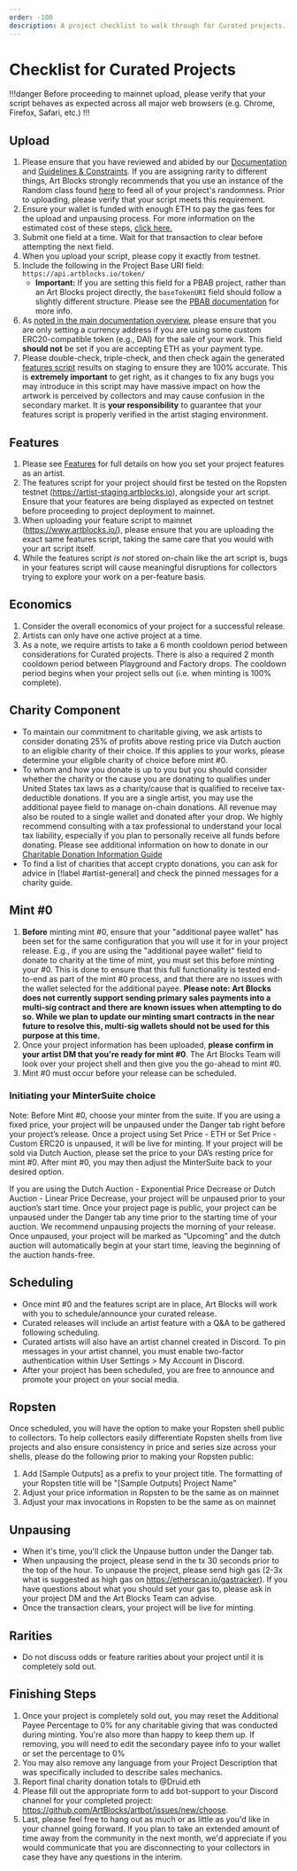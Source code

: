 ```yaml
---
order: -100
description: A project checklist to walk through for Curated projects.
---
```

# Checklist for Curated Projects

!!!danger
Before proceeding to mainnet upload, please verify that your script behaves as expected across all major web browsers (e.g. Chrome, Firefox, Safari, etc.)
!!!

## Upload

1. Please ensure that you have reviewed and abided by our [Documentation](readme/readme.md#documentation) and [Guidelines & Constraints](readme/readme.md#guidelines-and-constraints). If you are assigning rarity to different things, Art Blocks strongly recommends that you use an instance of the Random class found [here](readme/readme.md#safely-deriving-randomness-from-the-token-hash) to feed all of your project's randomness. Prior to uploading, please verify that your script meets this requirement.
2. Ensure your wallet is funded with enough ETH to pay the gas fees for the upload and unpausing process. For more information on the estimated cost of these steps, [click here.](readme/readme.md#cost)
3. Submit one field at a time. Wait for that transaction to clear before attempting the next field.
4. When you upload your script, please copy it exactly from testnet.
5. Include the following in the Project Base URI field: `https://api.artblocks.io/token/`
   * **Important:** If you are setting this field for a PBAB project, rather than an Art Blocks project directly, the `baseTokenURI` field should follow a slightly different structure. Please see the [PBAB documentation](../powered-by-art-blocks-pbab-onboarding/pbab-101/adding-new-project-shells.md) for more info.
6. As [noted in the main documentation overview](readme/readme.md), please ensure that you are only setting a currency address if you are using some custom ERC20-compatible token (e.g., DAI) for the sale of your work. This field **should not** be set if you are accepting ETH as your payment type.
7. Please double-check, triple-check, and then check again the generated [features script](readme/features.md) results on staging to ensure they are 100% accurate. This is **extremely important** to get right, as it changes to fix any bugs you may introduce in this script may have massive impact on how the artwork is perceived by collectors and may cause confusion in the secondary market. It is **your responsibility** to guarantee that your features script is properly verified in the artist staging environment.

## Features

1. Please see [Features](readme/features.md) for full details on how you set your project features as an artist.
2. The features script for your project should first be tested on the Ropsten testnet (https://artist-staging.artblocks.io), alongside your art script. Ensure that your features are being displayed as expected on testnet before proceeding to project deployment to mainnet.
3. When uploading your feature script to mainnet (https://www.artblocks.io/), please ensure that you are uploading the exact same features script, taking the same care that you would with your art script itself.
4. While the features script _is not_ stored on-chain like the art script is, bugs in your features script will cause meaningful disruptions for collectors trying to explore your work on a per-feature basis.

## Economics

1. Consider the overall economics of your project for a successful release.
2. Artists can only have one active project at a time.
3. As a note, we require artists to take a 6 month cooldown period between considerations for Curated projects. There is also a required 2 month cooldown period between Playground and Factory drops. The cooldown period begins when your project sells out (i.e. when minting is 100% complete).

## Charity Component

* To maintain our commitment to charitable giving, we ask artists to consider donating 25% of profits above resting price via Dutch auction to an eligible charity of their choice. If this applies to your works, please determine your eligible charity of choice before mint #0.
* To whom and how you donate is up to you but you should consider whether the charity or the cause you are donating to qualifies under United States tax laws as a charity/cause that is qualified to receive tax-deductible donations. If you are a single artist, you may use the additional payee field to manage on-chain donations. All revenue may also be routed to a single wallet and donated after your drop. We highly recommend consulting with a tax professional to understand your local tax liability, especially if you plan to personally receive all funds before donating. Please see additional information on how to donate in our [Charitable Donation Information Guide](https://docs.artblocks.io/creator-docs/creator-onboarding/readme/charitable-donations/#how-can-i-donate-to-charity)
* To find a list of charities that accept crypto donations, you can ask for advice in [!label #artist-general] and check the pinned messages for a charity guide.

## Mint #0

1. **Before** minting mint #0, ensure that your "additional payee wallet" has been set for the same configuration that you will use it for in your project release. E.g., if you are using the "additional payee wallet" field to donate to charity at the time of mint, you must set this before minting your #0. This is done to ensure that this full functionality is tested end-to-end as part of the mint #0 process, and that there are no issues with the wallet selected for the additional payee. **Please note: Art Blocks does not currently support sending primary sales payments into a multi-sig contract and there are known issues when attempting to do so. While we plan to update our minting smart contracts in the near future to resolve this, multi-sig wallets should not be used for this purpose at this time.**
2. Once your project information has been uploaded, **please confirm in your artist DM that you're ready for mint #0**. The Art Blocks Team will look over your project shell and then give you the go-ahead to mint #0. 
3. Mint #0 must occur before your release can be scheduled.


### Initiating your MinterSuite choice

Note: Before Mint #0, choose your minter from the suite. If you are using a fixed price, your project will be unpaused under the Danger tab right before your project’s release. Once a project using Set Price - ETH or Set Price - Custom ERC20 is unpaused, it will be live for minting. If your project will be sold via Dutch Auction, please set the price to your DA’s resting price for mint #0. After mint #0, you may then adjust the MinterSuite back to your desired option. 

If you are using the Dutch Auction - Exponential Price Decrease or Dutch Auction - Linear Price Decrease, your project will be unpaused prior to your auction’s start time. Once your project page is public, your project can be unpaused under the Danger tab any time prior to the starting time of your auction. We recommend unpausing projects the morning of your release. Once unpaused, your project will be marked as “Upcoming” and the dutch auction will automatically begin at your start time, leaving the beginning of the auction hands-free. 


## Scheduling

* Once mint #0 and the features script are in place, Art Blocks will work with you to schedule/announce your curated release.
* Curated releases will include an artist feature with a Q\&A to be gathered following scheduling.
* Curated artists will also have an artist channel created in Discord. To pin messages in your artist channel, you must enable two-factor authentication within User Settings > My Account in Discord.
* After your project has been scheduled, you are free to announce and promote your project on your social media.

## Ropsten
Once scheduled, you will have the option to make your Ropsten shell public to collectors. To help collectors easily differentiate Ropsten shells from live projects and also ensure consistency in price and series size across your shells, please do the following prior to making your Ropsten public:
1. Add [Sample Outputs] as a prefix to your project title. The formatting of your Ropsten title will be "[Sample Outputs] Project Name"
2. Adjust your price information in Ropsten to be the same as on mainnet
3. Adjust your max invocations in Ropsten to be the same as on mainnet

## Unpausing

* When it's time, you'll click the Unpause button under the Danger tab.
* When unpausing the project, please send in the tx 30 seconds prior to the top of the hour. To unpause the project, please send high gas (2-3x what is suggested as high gas on https://etherscan.io/gastracker). If you have questions about what you should set your gas to, please ask in your project DM and the Art Blocks Team can advise.
* Once the transaction clears, your project will be live for minting.

## Rarities

* Do not discuss odds or feature rarities about your project until it is completely sold out.

## Finishing Steps

1. Once your project is completely sold out, you may reset the Additional Payee Percentage to 0% for any charitable giving that was conducted during minting. You're also more than happy to keep them up. If removing, you will need to edit the secondary payee info to your wallet or set the percentage to 0%
2. You may also remove any language from your Project Description that was specifically included to describe sales mechanics.
3. Report final charity donation totals to @Druid.eth
4. Please fill out the appropriate form to add bot-support to your Discord channel for your completed project: https://github.com/ArtBlocks/artbot/issues/new/choose.
5. Last, please feel free to hang out as much or as little as you'd like in your channel going forward. If you plan to take an extended amount of time away from the community in the next month, we'd appreciate if you would communicate that you are disconnecting to your collectors in case they have any questions in the interim.
